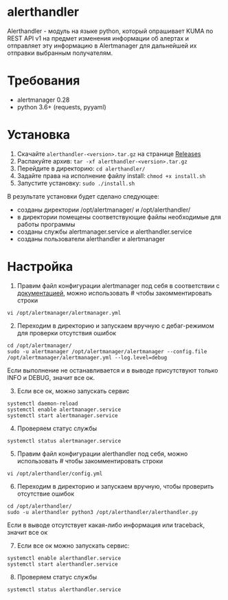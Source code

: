 # alerthandler

Alerthandler - модуль на языке python, который опрашивает KUMA по REST API v1 на предмет изменения информации об алертах и отправляет эту информацию в Alertmanager для дальнейшей их отправки выбранным получателям.

# Требования

- alertmanager 0.28
- python 3.6+ (requests, pyyaml)

# Установка
1. Скачайте `alerthandler-<version>.tar.gz` на странице [Releases](https://github.com/koalapower/alerthandler/releases)
2. Распакуйте архив: `tar -xf alerthandler-<version>.tar.gz`
3. Перейдите в директорию: `cd alerthandler/`
4. Задайте права на исполнение файлу install: `chmod +x install.sh`
5. Запустите установку: `sudo ./install.sh`

В результате установки будет сделано следующее:
- созданы директории /opt/alertmanager/ и /opt/alerthandler/
- в директории помещены соответствующие файлы необходимые для работы программы
- созданы службы alertmanager.service и alerthandler.service
- созданы пользователи alerthandler и alertmanager

# Настройка

1. Правим файл конфигурации alertmanager под себя в соответствии с [документацией](https://prometheus.io/docs/alerting/latest/configuration/), можно использовать # чтобы закомментировать строки
```
vi /opt/alertmanager/alertmanager.yml
```
2. Переходим в директорию и запускаем вручную с дебаг-режимом для проверки отсутствия ошибок
```
cd /opt/alertmanager/
sudo -u alertmanager /opt/alertmanager/alertmanager --config.file /opt/alertmanager/alertmanager.yml --log.level=debug
```

Если выполнение не останавливается и в выводе присутствуют только INFO и DEBUG, значит все ок.

3. Если все ок, можно запускать сервис
```
systemctl daemon-reload
systemctl enable alertmanager.service
systemctl start alertmanager.service
```
4. Проверяем статус службы
```
systemctl status alertmanager.service
```
5. Правим файл конфигурации alerthandler под себя, можно использовать # чтобы закомментировать строки
```
vi /opt/alerthandler/config.yml
```
6. Переходим в директорию и запускаем вручную, чтобы проверить отсутствие ошибок
```
cd /opt/alerthandler/
sudo -u alerthandler python3 /opt/alerthandler/alerthandler.py
```

Если в выводе отсутствует какая-либо информация или traceback, значит все ок

7. Если все ок можно запускать сервис:
```
systemctl enable alerthandler.service
systemctl start alerthandler.service
```
8. Проверяем статус службы
```
systemctl status alerthandler.service
```
